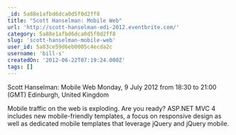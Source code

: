 ```yaml
---
_id: 5a88e1afbd6dca0d5f0d2ff8
title: "Scott Hanselman: Mobile Web"
url: 'http://scott-hanselman-edi-2012.eventbrite.com/'
category: 5a88e1afbd6dca0d5f0d2ff8
slug: 'scott-hanselman-mobile-web'
user_id: 5a83ce59d6eb0005c4ecda2c
username: 'bill-s'
createdOn: '2012-06-22T07:19:24.000Z'
tags: []
---
```


Scott Hanselman: Mobile Web
Monday, 9 July 2012 from 18:30 to 21:00 (GMT)
Edinburgh, United Kingdom

Mobile traffic on the web is exploding. Are you ready? ASP.NET MVC 4 includes new mobile-friendly templates, a focus on responsive design as well as dedicated mobile templates that leverage jQuery and jQuery mobile.
